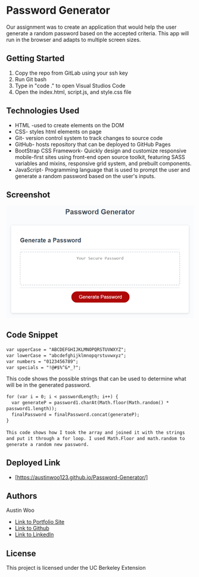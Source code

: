 # Password Generator
Our assignment was to create an application that would help the user generate a random password based on the accepted criteria. This app will run in the browser and adapts to multiple screen sizes. 
## Getting Started
1. Copy the repo from GitLab using your ssh key
2. Run Git bash
3. Type in "code ." to open Visual Studios Code
4. Open the index.html, script.js, and style.css file

## Technologies Used
- HTML -used to create elements on the DOM
- CSS- styles html elements on page
- Git- version control system to track changes to source code
- GitHub- hosts repository that can be deployed to GitHub Pages
- BootStrap CSS Framework- Quickly design and customize responsive mobile-first sites using front-end open source toolkit, featuring SASS variables and mixins, responsive grid system, and prebuilt components.
- JavaScript- Programming language that is used to prompt the user and generate a random password based on the user's inputs. 

## Screenshot
![Alt Text](https://raw.githubusercontent.com/austinwoo123/Password-Generator/main/Assets/03-javascript-homework-demo.png)


## Code Snippet
```
var upperCase = "ABCDEFGHIJKLMNOPQRSTUVWXYZ";
var lowerCase = "abcdefghijklmnopqrstuvwxyz";
var numbers = "0123456789";
var specials = "!@#$%^&*_?";
```
This code shows the possible strings that can be used to determine what will be in the generated password. 

```
for (var i = 0; i < passwordLength; i++) {
  var generateP = password1.charAt(Math.floor(Math.random() * password1.length));
  finalPassword = finalPassword.concat(generateP);
}

This code shows how I took the array and joined it with the strings and put it through a for loop. I used Math.Floor and math.random to generate a random new password.  
```
## Deployed Link

* [https://austinwoo123.github.io/Password-Generator/]

## Authors
Austin Woo
- [Link to Portfolio Site](https://github.com/austinwoo123/Password-Generator)
- [Link to Github](https://github.com/austinwoo123)
- [Link to LinkedIn](https://www.linkedin.com/in/awoo95/)

## License

This project is licensed under the UC Berkeley Extension


